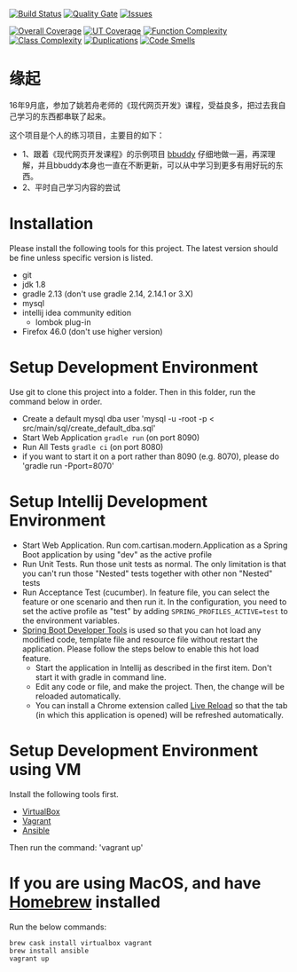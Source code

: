 [![Build Status](https://travis-ci.org/ZhangColin/modern.svg?branch=master)](https://travis-ci.org/ZhangColin/modern) [![Quality Gate](https://sonarqube.com/api/badges/gate?key=Cartisan:modern)](https://sonarqube.com/dashboard?id=Cartisan%3Amodern) [![Issues](https://img.shields.io/sonar/http/sonarqube.com/Cartisan:modern/violations.svg)](https://sonarqube.com/component_issues/index?id=Cartisan%3Amodern#resolved=false)

[![Overall Coverage](https://img.shields.io/sonar/http/sonarqube.com/Cartisan:modern/overall_coverage.svg)](https://sonarqube.com/component_measures/domain/Coverage?id=Cartisan%3Amodern) [![UT Coverage](https://img.shields.io/sonar/http/sonarqube.com/Cartisan:modern/coverage.svg)](https://sonarqube.com/component_measures/domain/Coverage?id=Cartisan%3Amodern) [![Function Complexity](https://img.shields.io/sonar/http/sonarqube.com/Cartisan:modern/function_complexity.svg)](https://sonarqube.com/component_measures/domain/Complexity?id=Cartisan%3Amodern) [![Class Complexity](https://img.shields.io/sonar/http/sonarqube.com/Cartisan:modern/class_complexity.svg)](https://sonarqube.com/component_measures/domain/Complexity?id=Cartisan%3Amodern) [![Duplications](https://img.shields.io/sonar/http/sonarqube.com/Cartisan:modern/duplicated_blocks.svg)](https://sonarqube.com/component_measures/domain/Duplications?id=Cartisan%3Amodern) [![Code Smells](https://img.shields.io/sonar/http/sonarqube.com/Cartisan:modern/code_smells.svg)](https://sonarqube.com/component_measures/domain/Maintainability?id=Cartisan%3Amodern)


# 缘起
16年9月底，参加了姚若舟老师的《现代网页开发》课程，受益良多，把过去我自己学习的东西都串联了起来。

这个项目是个人的练习项目，主要目的如下：
* 1、跟着《现代网页开发课程》的示例项目 [bbuddy](https://github.com/nerds-odd-e/bbuddy) 仔细地做一遍，再深理解，并且bbuddy本身也一直在不断更新，可以从中学习到更多有用好玩的东西。
* 2、平时自己学习内容的尝试

# Installation
Please install the following tools for this project. The latest version should be fine unless specific version is listed.
* git
* jdk 1.8
* gradle 2.13 (don't use gradle 2.14, 2.14.1 or 3.X)
* mysql
* intellij idea community edition
    * lombok plug-in
* Firefox 46.0 (don't use higher version)

# Setup Development Environment
Use git to clone this project into a folder. Then in this folder, run the command below in order.

* Create a default mysql dba user 'mysql -u -root -p < src/main/sql/create_default_dba.sql'
* Start Web Application `gradle run` (on port 8090)
* Run All Tests `gradle ci` (on port 8080)
* if you want to start it on a port rather than 8090 (e.g. 8070), please do 'gradle run -Pport=8070'

# Setup Intellij Development Environment
* Start Web Application. Run com.cartisan.modern.Application as a Spring Boot application by using "dev" as the active profile
* Run Unit Tests. Run those unit tests as normal. The only limitation is that you can't run those "Nested" tests together with other non "Nested" tests
* Run Acceptance Test (cucumber). In feature file, you can select the feature or one scenario and then run it. In the configuration, you need to set the active profile as "test" by adding `SPRING_PROFILES_ACTIVE=test` to the environment variables.
* [Spring Boot Developer Tools](http://docs.spring.io/spring-boot/docs/current/reference/html/using-boot-devtools.html) is used so that you can hot load any modified code, template file and resource file without restart the application. Please follow the steps below to enable this hot load feature.
    * Start the application in Intellij as described in the first item. Don't start it with gradle in command line.
    * Edit any code or file, and make the project. Then, the change will be reloaded automatically.
    * You can install a Chrome extension called [Live Reload](https://chrome.goole.com/webstore/detail/livereload/jnihajbhpnppcggbcgedagnkighmdlei?hl=en) so that the tab (in which this application is opened) will be refreshed automatically.

# Setup Development Environment using VM
Install the following tools first.

* [VirtualBox](https://www.virtualbox.org/)
* [Vagrant](https://www.vagrantup.com/)
* [Ansible](https://www.ansible.com/)

Then run the command: 'vagrant up'

# If you are using MacOS, and have [Homebrew](http://brew.sh) installed
Run the below commands:

    brew cask install virtualbox vagrant
    brew install ansible
    vagrant up